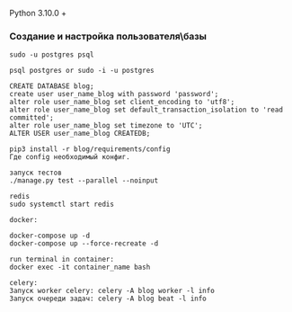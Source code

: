 Python 3.10.0 +

### Создание и настройка пользователя\базы 
    sudo -u postgres psql

    psql postgres or sudo -i -u postgres
    
    CREATE DATABASE blog;
    create user user_name_blog with password 'password';
    alter role user_name_blog set client_encoding to 'utf8';
    alter role user_name_blog set default_transaction_isolation to 'read committed';
    alter role user_name_blog set timezone to 'UTC';
    ALTER USER user_name_blog CREATEDB;

    pip3 install -r blog/requirements/config
    Где config необходимый конфиг.
    
    запуск тестов
    ./manage.py test --parallel --noinput

    redis
    sudo systemctl start redis

    docker:

    docker-compose up -d
    docker-compose up --force-recreate -d

    run terminal in container:
    docker exec -it container_name bash

    celery:
    Запуск worker celery: celery -A blog worker -l info
    Запуск очереди задач: celery -A blog beat -l info
    

